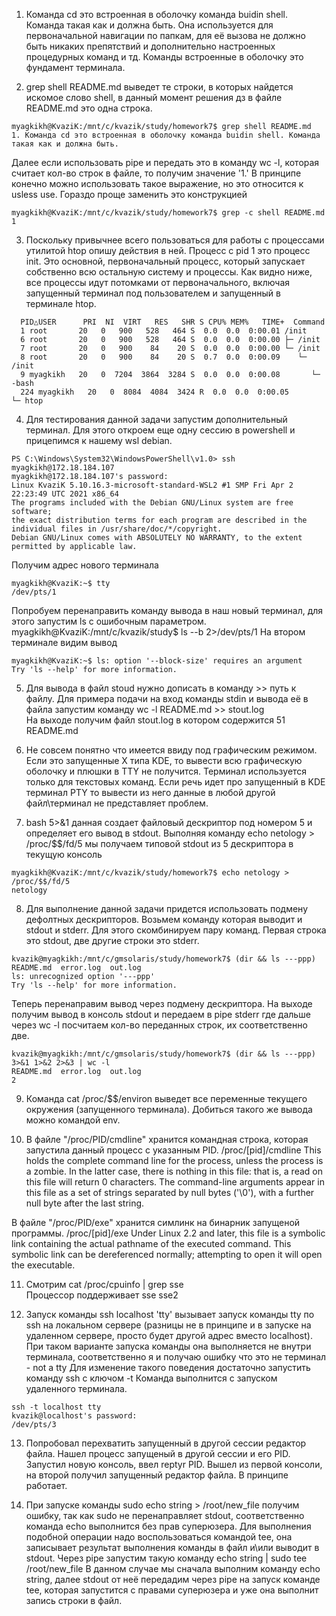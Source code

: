 1. Команда cd это встроенная в оболочку команда buidin shell. Команда такая как и должна быть.
 Она используется для первоначальной навигации по папкам, для её вызова не должно быть никаких препятствий и дополнительно настроенных процедурных команд и тд. Команды встроенные в оболочку это фундамент терминала.

2. grep shell README.md выведет те строки, в которых  найдется искомое слово shell, в данный момент решения дз в файле README.md это одна строка.
```
myagkikh@KvaziK:/mnt/c/kvazik/study/homework7$ grep shell README.md
1. Команда cd это встроенная в оболочку команда buidin shell. Команда такая как и должна быть.    
```
Далее если использовать pipe и передать это в команду wc -l, которая считает кол-во строк в файле, то получим значение '1.'
В принципе конечно можно использовать такое выражение, но это относится к usless use. Гораздо проще заменить это конструкцией 
```
myagkikh@KvaziK:/mnt/c/kvazik/study/homework7$ grep -c shell README.md                                                  
1         
```
3. Поскольку привычнее всего пользоваться для работы с процессами утилитой htop опишу действия в ней. Процесс с pid 1 это процесс init.
 Это основной, первоначальный процесс, который запускает собственно всю остальную систему и процессы.
 Как видно ниже, все процессы идут потомками от первоначального, включая запущенный терминал под пользователем и запущенный в терминале htop.
```
  PID△USER      PRI  NI  VIRT   RES   SHR S CPU% MEM%   TIME+  Command
  1 root       20   0   900   528   464 S  0.0  0.0  0:00.01 /init
  6 root       20   0   900   528   464 S  0.0  0.0  0:00.00 ├─ /init
  7 root       20   0   900    84    20 S  0.0  0.0  0:00.00 └─ /init
  8 root       20   0   900    84    20 S  0.7  0.0  0:00.09    └─ /init
  9 myagkikh   20   0  7204  3864  3284 S  0.0  0.0  0:00.08       └─ -bash
  224 myagkikh   20   0  8084  4084  3424 R  0.0  0.0  0:00.05          └─ htop     
  ```
  
 4. Для тестирования данной задачи запустим дополнительный терминал. Для этого откроем еще одну сессию в powershell и прицепимся к нашему wsl debian. 
 ```
 PS C:\Windows\System32\WindowsPowerShell\v1.0> ssh myagkikh@172.18.184.107
 myagkikh@172.18.184.107's password:
 Linux KvaziK 5.10.16.3-microsoft-standard-WSL2 #1 SMP Fri Apr 2 22:23:49 UTC 2021 x86_64
 The programs included with the Debian GNU/Linux system are free software;
 the exact distribution terms for each program are described in the
 individual files in /usr/share/doc/*/copyright.
 Debian GNU/Linux comes with ABSOLUTELY NO WARRANTY, to the extent
 permitted by applicable law.
```
Получим адрес нового терминала 
```
myagkikh@KvaziK:~$ tty
/dev/pts/1
```

Попробуем перенаправить команду вывода в наш новый терминал, для этого запустим ls с ошибочным параметром.
myagkikh@KvaziK:/mnt/c/kvazik/study$ ls --b 2>/dev/pts/1
На втором терминале видим вывод
```
myagkikh@KvaziK:~$ ls: option '--block-size' requires an argument
Try 'ls --help' for more information.          
```
5. Для вывода в файл stoud нужно дописать в команду >> путь к файлу. Для примера подачи на вход команды stdin и вывода её в файла запустим команду
wc -l README.md >> stout.log     
На выходе получим файл stout.log в котором содержится 
51 README.md

6. Не совсем понятно что имеется ввиду под графическим режимом. Если это запущенные X типа KDE, то вывести всю графическую оболочку и плюшки в TTY не получится.
 Терминал используется только для текстовых команд.
 Если речь идет про запущенный в KDE терминал PTY то вывести из него данные в любой другой файл\терминал не представляет проблем.
 
 7. bash 5>&1 данная создает файловый дескриптор под номером 5 и определяет его вывод в stdout. 
 Выполняя команду echo netology > /proc/$$/fd/5 мы получаем типовой stdout из 5 дескриптора в текущую консоль
 ```
 myagkikh@KvaziK:/mnt/c/kvazik/study/homework7$ echo netology > /proc/$$/fd/5
 netology    
 ```
 
 8. Для выполнение данной задачи придется использовать подмену дефолтных дескрипторов.
 Возьмем команду которая выводит и stdout и stderr. Для этого скомбинируем пару команд. Первая строка это stdout, две другие строки это stderr.
 ```
 kvazik@myagkikh:/mnt/c/gmsolaris/study/homework7$ (dir && ls ---ppp)
 README.md  error.log  out.log
 ls: unrecognized option '---ppp'
 Try 'ls --help' for more information.             
``` 
Теперь перенаправим вывод через подмену дескриптора. На выходе получим вывод в консоль stdout и передаем в pipe stderr где дальше через wc -l посчитаем кол-во переданных строк, их соответственно две. 
```
kvazik@myagkikh:/mnt/c/gmsolaris/study/homework7$ (dir && ls ---ppp) 3>&1 1>&2 2>&3 | wc -l
README.md  error.log  out.log
2   
```

9. Команда cat /proc/$$/environ выведет все переменные текущего окружения (запущенного терминала). Добиться такого же вывода можно командой env.

10. В файле "/proc/PID/cmdline" хранится командная строка, которая запустила данный процесс с указанным PID.
/proc/[pid]/cmdline
This holds the complete command line for the process, unless the process is a zombie.
In the latter case, there is nothing in this file: that is, a read on this file will return 0 characters.
The command-line arguments appear in this file as a set of strings separated by null bytes ('\0'), with a further null byte after the last string.

В файле "/proc/PID/exe" хранится симлинк на бинарник запущеной программы. 
/proc/[pid]/exe
Under Linux 2.2 and later, this file is a symbolic link containing the actual pathname of the executed command.
This symbolic link can be dereferenced normally; attempting to open it will open the executable.

11. Смотрим  cat /proc/cpuinfo | grep sse  
Процессор поддерживает sse sse2

12. Запуск команды ssh localhost 'tty' вызывает запуск команды tty по ssh на локальном сервере (разницы не в принципе и в запуске на удаленном сервере, просто будет другой адрес вместо localhost).
При таком варианте запуска команды она выполняется не внутри терминала, соответственно я и получаю ошибку что это не терминал - not a tty
Для изменение такого поведения достаточно запустить команду ssh с ключом -t Команда выполнится с запуском удаленного терминала.
```
ssh -t localhost tty
kvazik@localhost's password:
/dev/pts/3                 
```

13. Попробовал перехватить запущенный в другой сессии редактор файла. Нашел процесс запущеный в другой сессии и его PID. 
Запустил новую консоль, ввел reptyr PID. Вышел из первой консоли, на второй получил запущенный редактор файла. 
В принципе работает.

14. При запуске команды sudo echo string > /root/new_file получим ошибку, так как sudo не перенаправляет stdout, соответственно команда echo выполнится без прав суперюзера. 
Для выполнения подобной операции надо воспользоваться командой tee, она записывает результат выполнения команды в файл и\или выводит в stdout. Через pipe запустим такую команду
echo string | sudo tee /root/new_file 
В данном случае мы сначала выполним команду echo string, далее stdout от неё передадим через pipe на запуск команде tee, которая запустится с правами суперюзера и уже она выполнит запись строки в файл.

